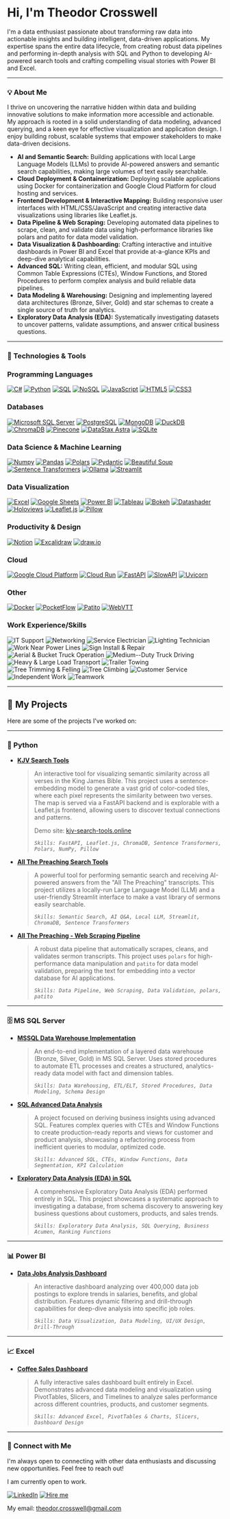 # Hi, I'm Theodor Crosswell

I'm a data enthusiast passionate about transforming raw data into actionable insights and building intelligent, data-driven applications. My expertise spans the entire data lifecycle, from creating robust data pipelines and performing in-depth analysis with SQL and Python to developing AI-powered search tools and crafting compelling visual stories with Power BI and Excel.

---

### 💡 About Me

I thrive on uncovering the narrative hidden within data and building innovative solutions to make information more accessible and actionable. My approach is rooted in a solid understanding of data modeling, advanced querying, and a keen eye for effective visualization and application design. I enjoy building robust, scalable systems that empower stakeholders to make data-driven decisions.

*   **AI and Semantic Search:** Building applications with local Large Language Models (LLMs) to provide AI-powered answers and semantic search capabilities, making large volumes of text easily searchable.
*   **Cloud Deployment & Containerization:** Deploying scalable applications using Docker for containerization and Google Cloud Platform for cloud hosting and services.
*   **Frontend Development & Interactive Mapping:** Building responsive user interfaces with HTML/CSS/JavaScript and creating interactive data visualizations using libraries like Leaflet.js.
*   **Data Pipeline & Web Scraping:** Developing automated data pipelines to scrape, clean, and validate data using high-performance libraries like polars and patito for data model validation.
*   **Data Visualization & Dashboarding:** Crafting interactive and intuitive dashboards in Power BI and Excel that provide at-a-glance KPIs and deep-dive analytical capabilities.
*   **Advanced SQL:** Writing clean, efficient, and modular SQL using Common Table Expressions (CTEs), Window Functions, and Stored Procedures to perform complex analysis and build reliable data pipelines.
*   **Data Modeling & Warehousing:** Designing and implementing layered data architectures (Bronze, Silver, Gold) and star schemas to create a single source of truth for analytics.
*   **Exploratory Data Analysis (EDA):** Systematically investigating datasets to uncover patterns, validate assumptions, and answer critical business questions.
  
---

### 🔧 Technologies & Tools

### Programming Languages
[![C#](https://img.shields.io/badge/C%23-239120?style=for-the-badge&logo=c-sharp&logoColor=white)](https://docs.microsoft.com/en-us/dotnet/csharp/)
[![Python](https://img.shields.io/badge/Python-3776AB?style=for-the-badge&logo=python&logoColor=yellow)](https://www.python.org/)
[![SQL](https://img.shields.io/badge/SQL-025E8C?style=for-the-badge&logo=sql&logoColor=white)](https://en.wikipedia.org/wiki/SQL)
[![NoSQL](https://img.shields.io/badge/NoSQL-E34F26?style=for-the-badge&logoColor=white)](https://en.wikipedia.org/wiki/NoSQL)
[![JavaScript](https://img.shields.io/badge/JavaScript-F7DF1E?style=for-the-badge&logo=javascript&logoColor=black)](https://developer.mozilla.org/en-US/docs/Web/JavaScript)
[![HTML5](https://img.shields.io/badge/HTML-E34F26?style=for-the-badge&logo=html5&logoColor=white)](https://developer.mozilla.org/en-US/docs/Web/Guide/HTML/HTML5)
[![CSS3](https://img.shields.io/badge/CSS-1572B6?style=for-the-badge&logo=css3&logoColor=white)](https://developer.mozilla.org/en-US/docs/Web/CSS)

### Databases
[![Microsoft SQL Server](https://img.shields.io/badge/Microsoft%20SQL%20Server-CC2927?style=for-the-badge&logo=microsoft-sql-server&logoColor=white)](https://www.microsoft.com/en-us/sql-server)
[![PostgreSQL](https://img.shields.io/badge/PostgreSQL-4169E1?style=for-the-badge&logo=postgresql&logoColor=white)](https://www.postgresql.org/)
[![MongoDB](https://img.shields.io/badge/MongoDB-47A248?style=for-the-badge&logo=mongodb&logoColor=white)](https://www.mongodb.com/)
[![DuckDB](https://img.shields.io/badge/DuckDB-FFFF00?style=for-the-badge&logo=duckdb&logoColor=black)](https://duckdb.org/)
[![ChromaDB](https://img.shields.io/badge/ChromaDB-6E56CF?style=for-the-badge&logo=chroma&logoColor=white)](https://www.trychroma.com/)
[![Pinecone](https://img.shields.io/badge/Pinecone-3C77C4?style=for-the-badge&logo=pinecone&logoColor=white)](https://www.pinecone.io/)
[![DataStax Astra](https://img.shields.io/badge/DataStax%20Astra-2CD4E0?style=for-the-badge&logo=datastax&logoColor=white)](https://www.datastax.com/products/datastax-astra)
[![SQLite](https://img.shields.io/badge/SQLite-003B57?style=for-the-badge&logo=sqlite&logoColor=white)](https://www.sqlite.org/index.html)

### Data Science & Machine Learning
[![Numpy](https://img.shields.io/badge/Numpy-013243?style=for-the-badge&logo=numpy&logoColor=white)](https://numpy.org/)
[![Pandas](https://img.shields.io/badge/Pandas-150458?style=for-the-badge&logo=pandas&logoColor=white)](https://pandas.pydata.org/)
[![Polars](https://img.shields.io/badge/Polars-1D202D?style=for-the-badge&logo=polars&logoColor=white)](https://www.pola.rs/)
[![Pydantic](https://img.shields.io/badge/Pydantic-E92063?style=for-the-badge&logo=pydantic&logoColor=white)](https://pydantic.dev/)
[![Beautiful Soup](https://img.shields.io/badge/Beautiful%20Soup-A9A9A9?style=for-the-badge&logo=python&logoColor=white)](https://www.crummy.com/software/BeautifulSoup/)
[![Sentence Transformers](https://img.shields.io/badge/Sentence%20Transformers-4A148C?style=for-the-badge&logo=huggingface&logoColor=white)](https://www.sbert.net/)
[![Ollama](https://img.shields.io/badge/Ollama-000000?style=for-the-badge&logo=ollama&logoColor=white)](https://ollama.ai/)
[![Streamlit](https://img.shields.io/badge/Streamlit-FF4B4B?style=for-the-badge&logo=streamlit&logoColor=white)](https://streamlit.io/)

### Data Visualization
[![Excel](https://img.shields.io/badge/Excel-217346?style=for-the-badge&logo=microsoft-excel&logoColor=white)](https://www.microsoft.com/en-us/microsoft-365/excel)
[![Google Sheets](https://img.shields.io/badge/Google%20Sheets-34A853?style=for-the-badge&logo=google-sheets&logoColor=white)](https://www.google.com/sheets/about/)
[![Power BI](https://img.shields.io/badge/Power%20BI-F2C811?style=for-the-badge&logo=power-bi&logoColor=black)](https://powerbi.microsoft.com/en-us/)
[![Tableau](https://img.shields.io/badge/Tableau-E97627?style=for-the-badge&logo=tableau&logoColor=white)](https://www.tableau.com/)
[![Bokeh](https://img.shields.io/badge/Bokeh-4682B4?style=for-the-badge&logo=bokeh&logoColor=white)](https://bokeh.org/)
[![Datashader](https://img.shields.io/badge/Datashader-000000?style=for-the-badge&logo=python&logoColor=white)](https://datashader.org/)
[![Holoviews](https://img.shields.io/badge/HoloViews-C71585?style=for-the-badge&logo=python&logoColor=white)](https://holoviews.org/)
[![Leaflet.js](https://img.shields.io/badge/Leaflet.js-199900?style=for-the-badge&logo=leaflet&logoColor=white)](https://leafletjs.com/)
[![Pillow](https://img.shields.io/badge/Pillow-B4D4FF?style=for-the-badge&logo=pillow&logoColor=black)]((https://github.com/python-pillow/Pillow))

### Productivity & Design
[![Notion](https://img.shields.io/badge/Notion-000000?style=for-the-badge&logo=notion&logoColor=white)](https://www.notion.so/)
[![Excalidraw](https://img.shields.io/badge/Excalidraw-6C56CF?style=for-the-badge&logo=excalidraw&logoColor=white)](https://excalidraw.com/)
[![draw.io](https://img.shields.io/badge/draw.io-F08705?style=for-the-badge&logo=draw-dot-io&logoColor=white)](https://www.drawio.com/)

### Cloud

[![Google Cloud Platform](https://img.shields.io/badge/Google_Cloud_Platform-4285F4?style=for-the-badge&logo=google-cloud&logoColor=white)](https://cloud.google.com/)
[![Cloud Run](https://img.shields.io/badge/Cloud_Run-4285F4?style=for-the-badge&logo=googlecloudrun&logoColor=white)](https://cloud.google.com/run)
[![FastAPI](https://img.shields.io/badge/FastAPI-005571?style=for-the-badge&logo=fastapi&logoColor=white)](https://fastapi.tiangolo.com/)
[![SlowAPI](https://img.shields.io/badge/SlowAPI-005571?style=for-the-badge&logo=slowapi&logoColor=white)](https://slowapi.readthedocs.io/en/latest/)
[![Uvicorn](https://img.shields.io/badge/Uvicorn-27BEB6?style=for-the-badge&logo=uvicorn&logoColor=white)](https://www.uvicorn.org/)

### Other
[![Docker](https://img.shields.io/badge/Docker-2496ED?style=for-the-badge&logo=docker&logoColor=white)](https://www.docker.com/)
[![PocketFlow](https://img.shields.io/badge/PocketFlow-FF69B4?style=for-the-badge)](https://github.com/The-Pocket/PocketFlow)
[![Patito](https://img.shields.io/badge/Patito-FFD700?style=for-the-badge)](https://github.com/JakobGM/patito)
[![WebVTT](https://img.shields.io/badge/WebVTT-808080?style=for-the-badge)](https://pypi.org/project/webvtt-py/)

### Work Experience/Skills
![IT Support](https://img.shields.io/badge/IT%20Support-0078D4?style=for-the-badge)
![Networking](https://img.shields.io/badge/Networking-0078D4?style=for-the-badge)
![Service Electrician](https://img.shields.io/badge/Service%20Electrician-FFD700?style=for-the-badge)
![Lighting Technician](https://img.shields.io/badge/Lighting%20Technician-FFD700?style=for-the-badge)
![Work Near Power Lines](https://img.shields.io/badge/Work%20Near%20Power%20Lines-FFD700?style=for-the-badge)
![Sign Install & Repair](https://img.shields.io/badge/Sign%20Install%20%26%20Repair-4682B4?style=for-the-badge)
![Aerial & Bucket Truck Operation](https://img.shields.io/badge/Aerial%20%26%20Bucket%20Truck%20Operation-FF8C00?style=for-the-badge)
![Medium--Duty Truck Driving](https://img.shields.io/badge/Medium--Duty%20Truck%20Driving-FF8C00?style=for-the-badge)
![Heavy & Large Load Transport](https://img.shields.io/badge/Heavy%20%26%20Large%20Load%20Transport-FF8C00?style=for-the-badge)
![Trailer Towing](https://img.shields.io/badge/Trailer%20Towing-FF8C00?style=for-the-badge)
![Tree Trimming & Felling](https://img.shields.io/badge/Tree%20Trimming%20%26%20Felling-228B22?style=for-the-badge)
![Tree Climbing](https://img.shields.io/badge/Tree%20Climbing-228B22?style=for-the-badge)
![Customer Service](https://img.shields.io/badge/Customer%20Service-00A99D?style=for-the-badge)
![Independent Work](https://img.shields.io/badge/Independent%20Work-8A2BE2?style=for-the-badge)
![Teamwork](https://img.shields.io/badge/Teamwork-8A2BE2?style=for-the-badge)

---

## 🚀 My Projects

Here are some of the projects I've worked on:

---

### 🐍 Python

*   **[KJV Search Tools](https://github.com/TheodorCrosswell/KJV_Search_Tools)**
    > An interactive tool for visualizing semantic similarity across all verses in the King James Bible. This project uses a sentence-embedding model to generate a vast grid of color-coded tiles, where each pixel represents the similarity between two verses. The map is served via a FastAPI backend and is explorable with a Leaflet.js frontend, allowing users to discover textual connections and patterns.
    > 
    > Demo site: [kjv-search-tools.online](http://kjv-search-tools.online)
    >
    > *`Skills: FastAPI, Leaflet.js, ChromaDB, Sentence Transformers, Polars, NumPy, Pillow`*

*   **[All The Preaching Search Tools](https://github.com/TheodorCrosswell/All_The_Preaching_Search_Tools)**
    > A powerful tool for performing semantic search and receiving AI-powered answers from the "All The Preaching" transcripts. This project utilizes a locally-run Large Language Model (LLM) and a user-friendly Streamlit interface to make a vast library of sermons easily searchable.
    >
    > *`Skills: Semantic Search, AI Q&A, Local LLM, Streamlit, ChromaDB, Sentence Transformers`*

*   **[All The Preaching - Web Scraping Pipeline](https://github.com/TheodorCrosswell/All-The-Preaching-Web-Scraping-Pipeline)**
    > A robust data pipeline that automatically scrapes, cleans, and validates sermon transcripts. This project uses `polars` for high-performance data manipulation and `patito` for data model validation, preparing the text for embedding into a vector database for AI applications.
    >
    > *`Skills: Data Pipeline, Web Scraping, Data Validation, polars, patito`*

---

### 🗄️ MS SQL Server

*   **[MSSQL Data Warehouse Implementation](https://github.com/TheodorCrosswell/DataWarehouseProject)**
    > An end-to-end implementation of a layered data warehouse (Bronze, Silver, Gold) in MS SQL Server. Uses stored procedures to automate ETL processes and creates a structured, analytics-ready data model with fact and dimension tables.
    >
    > *`Skills: Data Warehousing, ETL/ELT, Stored Procedures, Data Modeling, Schema Design`*

*   **[SQL Advanced Data Analysis](https://github.com/TheodorCrosswell/AdvancedDataAnalysisProject)**
    > A project focused on deriving business insights using advanced SQL. Features complex queries with CTEs and Window Functions to create production-ready reports and views for customer and product analysis, showcasing a refactoring process from inefficient queries to modular, optimized code.
    >
    > *`Skills: Advanced SQL, CTEs, Window Functions, Data Segmentation, KPI Calculation`*

*   **[Exploratory Data Analysis (EDA) in SQL](https://github.com/TheodorCrosswell/ExploratoryDataAnalysisProject)**
    > A comprehensive Exploratory Data Analysis (EDA) performed entirely in SQL. This project showcases a systematic approach to investigating a database, from schema discovery to answering key business questions about customers, products, and sales trends.
    >
    > *`Skills: Exploratory Data Analysis, SQL Querying, Business Acumen, Ranking Functions`*

---

### 📊 Power BI

*   **[Data Jobs Analysis Dashboard](https://github.com/TheodorCrosswell/DataJobsDashboard_PowerBI)**
    > An interactive dashboard analyzing over 400,000 data job postings to explore trends in salaries, benefits, and global distribution. Features dynamic filtering and drill-through capabilities for deep-dive analysis into specific job roles.
    >
    > *`Skills: Data Visualization, Data Modeling, UI/UX Design, Drill-Through`*

---

### 📈 Excel

*   **[Coffee Sales Dashboard](https://github.com/TheodorCrosswell/ExcelDashboardProject)**
    > A fully interactive sales dashboard built entirely in Excel. Demonstrates advanced data modeling and visualization using PivotTables, Slicers, and Timelines to analyze sales performance across different countries, products, and customer segments.
    >
    > *`Skills: Advanced Excel, PivotTables & Charts, Slicers, Dashboard Design`*

---

### 🔗 Connect with Me

I'm always open to connecting with other data enthusiasts and discussing new opportunities. Feel free to reach out!

I am currently open to work.

[![LinkedIn](https://img.shields.io/badge/LinkedIn-0077B5?style=for-the-badge&logo=linkedin&logoColor=white)](https://www.linkedin.com/in/theodor-crosswell-a08b4a2a5/)
[![Hire me](https://img.shields.io/badge/Hire%20me-blue?style=for-the-badge)](mailto:theodor.crosswell@gmail.com)

My email: theodor.crosswell@gmail.com
